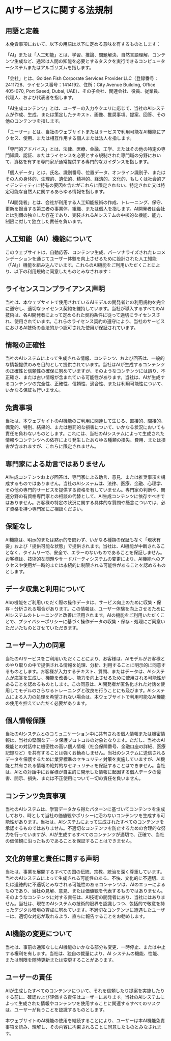 # AIサービスに関する法規制

## 用語と定義

本免責事項において、以下の用語は以下に定める意味を有するものとします：

「AI」または「人工知能」とは、学習、推論、問題解決、自然言語理解、コンテンツ生成など、通常は人間の知能を必要とするタスクを実行できるコンピューターシステムまたはアルゴリズムを指します。

「会社」とは、Golden Fish Corporate Services Provider LLC（登録番号：2411728、ライセンス番号：1414192、住所：City Avenue Building, Office 405-070, Port Saeed, Dubai, UAE）、その子会社、関連会社、役員、従業員、代理人、および代表者を指します。

「AI生成コンテンツ」とは、ユーザーの入力やクエリに応じて、当社のAIシステムが作成、生成、または策定したテキスト、画像、推奨事項、提案、回答、その他のコンテンツを指します。

「ユーザー」とは、当社のウェブサイトまたはサービスで利用可能なAI機能にアクセス、使用、または相互作用する個人または法人を指します。

「専門的アドバイス」とは、法律、医療、金融、工学、またはその他の特定の専門知識、認証、またはライセンスを必要とする規制された専門職の分野において、資格を有する専門家が通常提供する専門的なガイダンスを指します。

「個人データ」とは、氏名、識別番号、位置データ、オンライン識別子、またはその人の身体的、生理的、遺伝的、精神的、経済的、文化的、もしくは社会的アイデンティティに特有の要因を含むがこれらに限定されない、特定された又は特定可能な自然人に関するあらゆる情報を指します。

「AI開発者」とは、会社が利用する人工知能技術の作成、トレーニング、保守、更新を担当する第三者の事業体、組織、または個人を指します。AI開発者は会社とは別個の独立した存在であり、実装されるAIシステムの中核的な機能、能力、制限に対して独立した責任を負います。

## 人工知能（AI）機能について

このウェブサイトは、自動応答、コンテンツ生成、パーソナライズされたレコメンデーションを通じてユーザー体験を向上させるために設計された人工知能（「AI」）機能を組み込んでいます。これらのAI機能をご利用いただくことにより、以下の利用規約に同意したものとみなされます：

## ライセンスコンプライアンス声明

当社は、本ウェブサイトで使用されているAIモデルの開発者との利用規約を完全に遵守し、適切なライセンス契約を維持しています。当社が導入するすべてのAI技術は、各AI開発者によって定められた契約条件に従って適切にライセンスされ、使用されています。これらのライセンス契約の遵守により、当社のサービスにおけるAI技術の合法的かつ認可された使用が保証されています。

## 情報の正確性

当社のAIシステムによって生成される情報、コンテンツ、および回答は、一般的な情報提供のみを目的として提供されています。当社はAIが生成するコンテンツの正確性と信頼性の確保に努めていますが、そのようなコンテンツには誤り、不正確さ、または古い情報が含まれている可能性があります。当社は、AIが生成するコンテンツの完全性、正確性、信頼性、適合性、または利用可能性について、いかなる保証も行いません。

## 免責事項

当社は、本ウェブサイトのAI機能のご利用に関連して生じる、直接的、間接的、偶発的、特別、結果的、または懲罰的な損害について、いかなる状況においても責任を負わないものとします。これには、当社のAIシステムによって生成された情報やコンテンツへの依存により発生したあらゆる種類の損失、費用、または損害が含まれますが、これらに限定されません。

## 専門家による助言ではありません

AI生成コンテンツおよび回答は、専門家による助言、意見、または推奨事項を構成するものではありません。当社のAIシステムは、法律、医療、金融、心理学、その他の専門的サービスを提供する資格を有していません。専門家の判断や、関連分野の有資格専門家との相談の代替として、AI生成コンテンツに依存すべきではありません。お客様の特定の状況に関する具体的な質問や懸念については、必ず資格を持つ専門家にご相談ください。

## 保証なし

AI機能は、明示的または黙示的を問わず、いかなる種類の保証もなく「現状有姿」および「提供可能な状態」で提供されます。当社は、AI機能が中断されることなく、タイムリーで、安全で、エラーのないものであることを保証しません。お客様は、技術的な問題やサードパーティシステムの変更により、AI機能へのアクセスや使用が一時的または永続的に制限される可能性があることを認めるものとします。

## データ収集と利用について

AIの機能をご利用いただく際の操作データは、サービス向上のために収集・保存・分析される場合があります。この情報は、ユーザー体験を向上させるためにAIシステムのトレーニングと改善に活用されます。AIの機能をご利用いただくことで、プライバシーポリシーに基づく操作データの収集・保存・処理にご同意いただいたものとさせていただきます。

## ユーザー入力の同意

当社のAIサービスをご利用いただくことにより、お客様は、AIモデルがお客様とのやり取りの中で提供される情報を処理、分析、利用することに明示的に同意するものとします。お客様が入力するテキスト、質問、またはデータは、AIシステムが応答を生成し、機能を改善し、能力を向上させるために使用される可能性があることを認めるものとします。この同意は、AI開発者が匿名化された対話を使用してモデルのさらなるトレーニングと改良を行うことにも及びます。AIシステムによる入力の処理を希望されない場合は、本ウェブサイトで利用可能なAI機能の使用を控えていただく必要があります。

## 個人情報保護

当社のAIシステムとのコミュニケーション中に共有される個人情報または機密情報は、当社の堅固なデータ保護プロトコルの対象となります。ただし、当社のAI機能との対話中に機密性の高い個人情報（社会保障番号、金融口座の詳細、医療記録など）を共有することは強くお勧めしません。当社のシステムに送信されるデータを保護するために業界標準のセキュリティ対策を実施していますが、AI機能と共有される情報の絶対的なセキュリティを保証することはできません。当社は、AIとの対話中にお客様が自主的に開示した情報に起因する個人データの侵害、開示、損失、または不正使用について一切の責任を負いません。

## コンテンツ免責事項

当社のAIシステムは、学習データから得たパターンに基づいてコンテンツを生成しており、時として当社の価値観やポリシーに沿わないコンテンツを生成する可能性があります。当社は、AIシステムによって生成されたすべてのコンテンツを承認するものではありません。不適切なコンテンツを防止するための合理的な努力を行っていますが、AIが生成するすべてのコンテンツが適切で、正確で、当社の価値観に沿ったものであることを保証することはできません。

## 文化的尊重と責任に関する声明

当社は、事業を展開するすべての国の伝統、宗教、統治を深く尊重しています。当社のAIシステムによって生成される可能性のある、不快、文化的に不適切、または道徳的に不適切とみなされる可能性のあるコンテンツは、AIのエラーによるものであり、当社の見解、意見、または価値観を代表するものではありません。そのようなコンテンツに対する責任は、AI技術の開発者にあり、当社にはありません。当社は、現在のAIシステムの技術的限界を認識しつつ、包括的で敬意を持ったデジタル環境の育成に努めています。不適切なコンテンツに遭遇したユーザーは、適切な対応が取れるよう、直ちに報告することをお勧めします。

## AI機能の変更について

当社は、事前の通知なしにAI機能のいかなる部分も変更、一時停止、または中止する権利を有します。当社は、独自の裁量により、AI システムの機能、性能、または制限を随時更新または変更することがあります。

## ユーザーの責任

AIが生成したすべてのコンテンツについて、それを信頼したり提案を実施したりする前に、確認および評価する責任はユーザーにあります。当社のAIシステムによって生成された情報やコンテンツを使用することに関連するすべてのリスクは、ユーザーが負うことを認識するものとします。

本ウェブサイトのAI機能の使用を継続することにより、ユーザーは本AI機能免責事項を読み、理解し、その内容に拘束されることに同意したものとみなされます。
